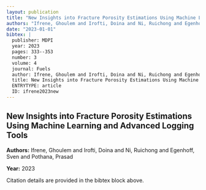```yaml
---
layout: publication
title: "New Insights into Fracture Porosity Estimations Using Machine Learning and Advanced Logging Tools"
authors: "Ifrene, Ghoulem and Irofti, Doina and Ni, Ruichong and Egenhoff, Sven and Pothana, Prasad"
date: "2023-01-01"
bibtex: |
  publisher: MDPI
  year: 2023
  pages: 333--353
  number: 3
  volume: 4
  journal: Fuels
  author: Ifrene, Ghoulem and Irofti, Doina and Ni, Ruichong and Egenhoff, Sven and Pothana, Prasad
  title: New Insights into Fracture Porosity Estimations Using Machine Learning and Advanced Logging Tools
  ENTRYTYPE: article
  ID: ifrene2023new
---
```


## New Insights into Fracture Porosity Estimations Using Machine Learning and Advanced Logging Tools

**Authors:** Ifrene, Ghoulem and Irofti, Doina and Ni, Ruichong and Egenhoff, Sven and Pothana, Prasad

**Year:** 2023

Citation details are provided in the bibtex block above.
